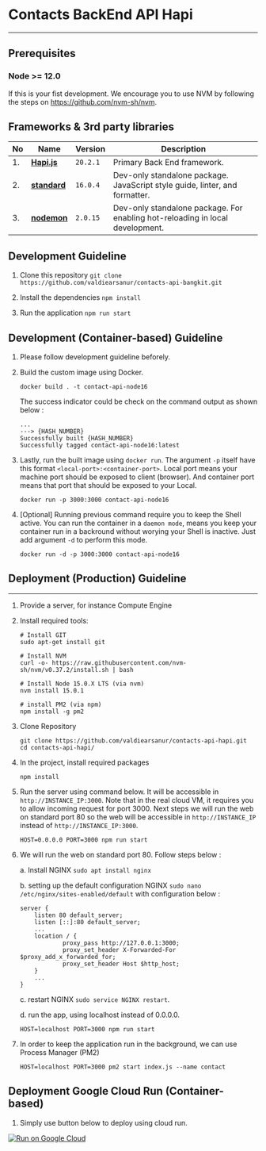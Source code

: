 # Contacts BackEnd API Hapi
---

## Prerequisites

### Node >= 12.0

If this is your fist development. We encourage you to use NVM by following the steps on https://github.com/nvm-sh/nvm.


## Frameworks & 3rd party libraries

|No| Name | Version | Description |
|--|--|--|--|
|1.| [**Hapi.js**](https://hapi.dev/) | `20.2.1` | Primary Back End framework. |
|2.| [**standard**](https://github.com/standard/standard/) | `16.0.4` | Dev-only standalone package. JavaScript style guide, linter, and formatter. |
|3.| [**nodemon**](https://github.com/remy/nodemon) | `2.0.15` | Dev-only standalone package. For enabling hot-reloading in local development. |


## Development Guideline

1. Clone this repository `git clone https://github.com/valdiearsanur/contacts-api-bangkit.git`

1. Install the dependencies `npm install`

1. Run the application `npm run start`


## Development (Container-based) Guideline

1. Please follow development guideline beforely.

1. Build the custom image using Docker.

    ```
    docker build . -t contact-api-node16
    ```

    The success indicator could be check on the command output as shown below : 
    ```
    ...
    ---> {HASH_NUMBER}
    Successfully built {HASH_NUMBER}
    Successfully tagged contact-api-node16:latest
    ```

1. Lastly, run the built image using `docker run`. The argument `-p` itself have this format `<local-port>:<container-port>`. Local port means your machine port should be exposed to client (browser). And  container port means that port that should be exposed to your Local.

    ```
    docker run -p 3000:3000 contact-api-node16
    ```

1. [Optional] Running previous command require you to keep the Shell active. You can run the container in a `daemon mode`, means you keep your container run in a backround without worying your Shell is inactive. Just add argument `-d` to perform this mode.

    ```
    docker run -d -p 3000:3000 contact-api-node16
    ```

## Deployment (Production) Guideline
---

1. Provide a server, for instance Compute Engine

1. Install required tools:

    ```
    # Install GIT
    sudo apt-get install git

    # Install NVM
    curl -o- https://raw.githubusercontent.com/nvm-sh/nvm/v0.37.2/install.sh | bash

    # Install Node 15.0.X LTS (via nvm)
    nvm install 15.0.1

    # install PM2 (via npm)
    npm install -g pm2
    ```

1. Clone Repository

    ```
    git clone https://github.com/valdiearsanur/contacts-api-hapi.git
    cd contacts-api-hapi/
    ```

1. In the project, install required packages

    ```
    npm install
    ```

1. Run the server using command below. It will be accessible in `http://INSTANCE_IP:3000`.
Note that in the real cloud VM, it requires you to allow incoming request for port 3000. Next steps we will run the web on standard port 80 so the web will be accessible in `http://INSTANCE_IP` instead of `http://INSTANCE_IP:3000`.
    ```
    HOST=0.0.0.0 PORT=3000 npm run start
    ```

1. We will run the web on standard port 80. Follow steps below : 

    a. Install NGINX `sudo apt install nginx`

    b. setting up the default configuration NGINX `sudo nano /etc/nginx/sites-enabled/default` with configuration below : 

    ```
    server {
        listen 80 default_server;
        listen [::]:80 default_server;
        ...
        location / {
                proxy_pass http://127.0.0.1:3000;
                proxy_set_header X-Forwarded-For $proxy_add_x_forwarded_for;
                proxy_set_header Host $http_host;
        }
        ...
    }
    ```
    c. restart NGINX `sudo service NGINX restart`.

    d. run the app, using localhost instead of 0.0.0.0.

    ```
    HOST=localhost PORT=3000 npm run start
    ```

1. In order to keep the application run in the background, we can use Process Manager (PM2)
    ```
    HOST=localhost PORT=3000 pm2 start index.js --name contact
    ```


## Deployment Google Cloud Run (Container-based)

1. Simply use button below to deploy using cloud run.

[![Run on Google Cloud](https://deploy.cloud.run/button.svg)](https://deploy.cloud.run)
